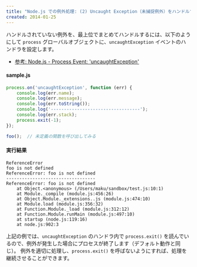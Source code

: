 ```yaml
---
title: "Node.js での例外処理: (2) Uncaught Exception（未捕捉例外）をハンドルする"
created: 2014-01-25
---
```


ハンドルされていない例外を、最上位でまとめてハンドルするには、以下のようにして `process` グローバルオブジェクトに、`uncaughtException` イベントのハンドラを設定します。

- [参考: Node.js - Process Event: 'uncaughtException'](https://nodejs.org/api/process.html#process_event_uncaughtexception)

#### sample.js

```javascript
process.on('uncaughtException', function (err) {
    console.log(err.name);
    console.log(err.message);
    console.log(err.toString());
    console.log('----------------------------------');
    console.log(err.stack);
    process.exit(-1);
});

foo();  // 未定義の関数を呼び出してみる
```

#### 実行結果

```
ReferenceError
foo is not defined
ReferenceError: foo is not defined
----------------------------------
ReferenceError: foo is not defined
    at Object.<anonymous> (/Users/maku/sandbox/test.js:10:1)
    at Module._compile (module.js:456:26)
    at Object.Module._extensions..js (module.js:474:10)
    at Module.load (module.js:356:32)
    at Function.Module._load (module.js:312:12)
    at Function.Module.runMain (module.js:497:10)
    at startup (node.js:119:16)
    at node.js:902:3
```

上記の例では、`uncaughtException` のハンドラ内で `process.exit()` を読んでいるので、例外が発生した場合にプロセスが終了します（デフォルト動作と同じ）。
例外を適切に処理し、`process.exit()` を呼ばないようにすれば、処理を継続させることができます。

